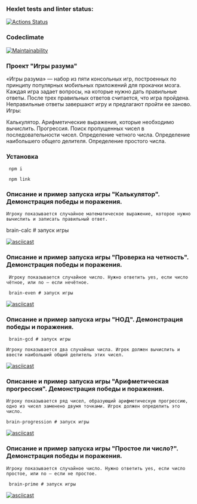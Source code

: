 ### Hexlet tests and linter status:
[![Actions Status](https://github.com/GeorgyKomkov/frontend-project-44/workflows/hexlet-check/badge.svg)](https://github.com/GeorgyKomkov/frontend-project-44/actions)
### Codeclimate
[![Maintainability](https://api.codeclimate.com/v1/badges/d9da70fb7c11dbb864d2/maintainability)](https://codeclimate.com/github/GeorgyKomkov/frontend-project-44/maintainability)
 ### Проект "Игры разума"

 «Игры разума» — набор из пяти консольных игр, построенных по принципу популярных мобильных приложений для прокачки мозга. Каждая игра задает вопросы, на которые нужно дать правильные ответы. После трех правильных ответов считается, что игра пройдена. Неправильные ответы завершают игру и предлагают пройти ее заново. Игры:

 Калькулятор. Арифметические выражения, которые необходимо вычислить.
 Прогрессия. Поиск пропущенных чисел в последовательности чисел.
 Определение четного числа.
 Определение наибольшего общего делителя.
Определение простого числа.

 ### Установка
```
 npm i
```
```
 npm link

```
 ### Описание и пример запуска игры "Калькулятор". Демонстрация победы и поражения.
 ```
 Игроку показывается случайное математическое выражение, которое нужно вычислить и записать правильный ответ.
```

 brain-calc  # запуск игры 

 [![asciicast](https://asciinema.org/a/8reDZZcmUBw0OfkAMT8T3rbK7.png)]( https://asciinema.org/a/BBNlT8ZTkTFJQKGdp7vqvzzB8)
  
 ### Описание и пример запуска игры "Проверка на четность". Демонстрация победы и поражения.
```
 Игроку показывается случайное число. Нужно ответить yes, если число чётное, или no — если нечётное.
```
```
 brain-even # запуск игры
```
 [![asciicast](https://asciinema.org/a/gUVUIkbHHmiGZOR4g2kYv830g.png)]( https://asciinema.org/a/gUVUIkbHHmiGZOR4g2kYv830g)




 ### Описание и пример запуска игры "НОД". Демонстрация победы и поражения.
```
 brain-gcd # запуск игры
 ```
 ```
 Игроку показывается два случайных числа. Игрок должен вычислить и ввести наибольший общий делитель этих чисел.
 ```
 [![asciicast](https://asciinema.org/a/Ue8xdIN5QmRoZWXqMdSrvoXii.png)]( https://asciinema.org/a/Ue8xdIN5QmRoZWXqMdSrvoXii)




 ### Описание и пример запуска игры "Арифметическая прогрессия". Демонстрация победы и поражения.
 ```
 Игроку показывается ряд чисел, образующий арифметическую прогрессию, одно из чисел заменено двумя точками. Игрок должен определить это число.
 ```
 ```
 brain-progression # запуск игры
 ```

 [![asciicast](https://asciinema.org/a/qaHGOpU3DL0LiVkgXHSze1zE0.png)](https://asciinema.org/a/qaHGOpU3DL0LiVkgXHSze1zE0)


 ### Описание и пример запуска игры "Простое ли число?". Демонстрация победы и поражения.
 ```
 Игроку показывается случайное число. Нужно ответить yes, если число простое, или no — если не простое.
```
```
 brain-prime # запуск игры
```

 [![asciicast](https://asciinema.org/a/m3B99IprZq55SOlJt4IwOodj1.png)](https://asciinema.org/a/m3B99IprZq55SOlJt4IwOodj1)